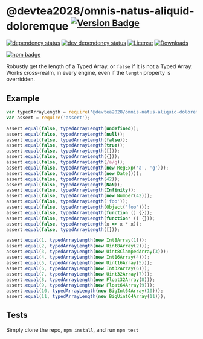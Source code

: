 # @devtea2028/omnis-natus-aliquid-doloremque <sup>[![Version Badge][2]][1]</sup>

[![dependency status][5]][6]
[![dev dependency status][7]][8]
[![License][license-image]][license-url]
[![Downloads][downloads-image]][downloads-url]

[![npm badge][11]][1]

Robustly get the length of a Typed Array, or `false` if it is not a Typed Array. Works cross-realm, in every engine, even if the `length` property is overridden.

## Example

```js
var typedArrayLength = require('@devtea2028/omnis-natus-aliquid-doloremque');
var assert = require('assert');

assert.equal(false, typedArrayLength(undefined));
assert.equal(false, typedArrayLength(null));
assert.equal(false, typedArrayLength(false));
assert.equal(false, typedArrayLength(true));
assert.equal(false, typedArrayLength([]));
assert.equal(false, typedArrayLength({}));
assert.equal(false, typedArrayLength(/a/g));
assert.equal(false, typedArrayLength(new RegExp('a', 'g')));
assert.equal(false, typedArrayLength(new Date()));
assert.equal(false, typedArrayLength(42));
assert.equal(false, typedArrayLength(NaN));
assert.equal(false, typedArrayLength(Infinity));
assert.equal(false, typedArrayLength(new Number(42)));
assert.equal(false, typedArrayLength('foo'));
assert.equal(false, typedArrayLength(Object('foo')));
assert.equal(false, typedArrayLength(function () {}));
assert.equal(false, typedArrayLength(function* () {}));
assert.equal(false, typedArrayLength(x => x * x));
assert.equal(false, typedArrayLength([]));

assert.equal(1, typedArrayLength(new Int8Array(1)));
assert.equal(2, typedArrayLength(new Uint8Array(2)));
assert.equal(3, typedArrayLength(new Uint8ClampedArray(3)));
assert.equal(4, typedArrayLength(new Int16Array(4)));
assert.equal(5, typedArrayLength(new Uint16Array(5)));
assert.equal(6, typedArrayLength(new Int32Array(6)));
assert.equal(7, typedArrayLength(new Uint32Array(7)));
assert.equal(8, typedArrayLength(new Float32Array(8)));
assert.equal(9, typedArrayLength(new Float64Array(9)));
assert.equal(10, typedArrayLength(new BigInt64Array(10)));
assert.equal(11, typedArrayLength(new BigUint64Array(11)));
```

## Tests
Simply clone the repo, `npm install`, and run `npm test`

[1]: https://npmjs.org/package/@devtea2028/omnis-natus-aliquid-doloremque
[2]: https://versionbadg.es/inspect-js/@devtea2028/omnis-natus-aliquid-doloremque.svg
[5]: https://david-dm.org/inspect-js/@devtea2028/omnis-natus-aliquid-doloremque.svg
[6]: https://david-dm.org/inspect-js/@devtea2028/omnis-natus-aliquid-doloremque
[7]: https://david-dm.org/inspect-js/@devtea2028/omnis-natus-aliquid-doloremque/dev-status.svg
[8]: https://david-dm.org/inspect-js/@devtea2028/omnis-natus-aliquid-doloremque#info=devDependencies
[11]: https://nodei.co/npm/@devtea2028/omnis-natus-aliquid-doloremque.png?downloads=true&stars=true
[license-image]: http://img.shields.io/npm/l/@devtea2028/omnis-natus-aliquid-doloremque.svg
[license-url]: LICENSE
[downloads-image]: http://img.shields.io/npm/dm/@devtea2028/omnis-natus-aliquid-doloremque.svg
[downloads-url]: http://npm-stat.com/charts.html?package=@devtea2028/omnis-natus-aliquid-doloremque
